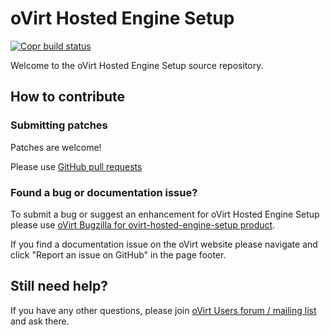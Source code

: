 # oVirt Hosted Engine Setup
[![Copr build status](https://copr.fedorainfracloud.org/coprs/ovirt/ovirt-master-snapshot/package/ovirt-hosted-engine-setup/status_image/last_build.png)](https://copr.fedorainfracloud.org/coprs/ovirt/ovirt-master-snapshot/package/ovirt-hosted-engine-setup/)

Welcome to the oVirt Hosted Engine Setup source repository.

## How to contribute

### Submitting patches

Patches are welcome!

Please use [GitHub pull requests](https://github.com/oVirt/ovirt-hosted-engine-setup/pulls)

### Found a bug or documentation issue?
To submit a bug or suggest an enhancement for oVirt Hosted Engine Setup please use
[oVirt Bugzilla for ovirt-hosted-engine-setup product](https://bugzilla.redhat.com/enter_bug.cgi?product=ovirt-hosted-engine-setup).

If you find a documentation issue on the oVirt website please navigate and click "Report an issue on GitHub" in the page footer.


## Still need help?
If you have any other questions, please join [oVirt Users forum / mailing list](https://lists.ovirt.org/admin/lists/users.ovirt.org/) and ask there.

